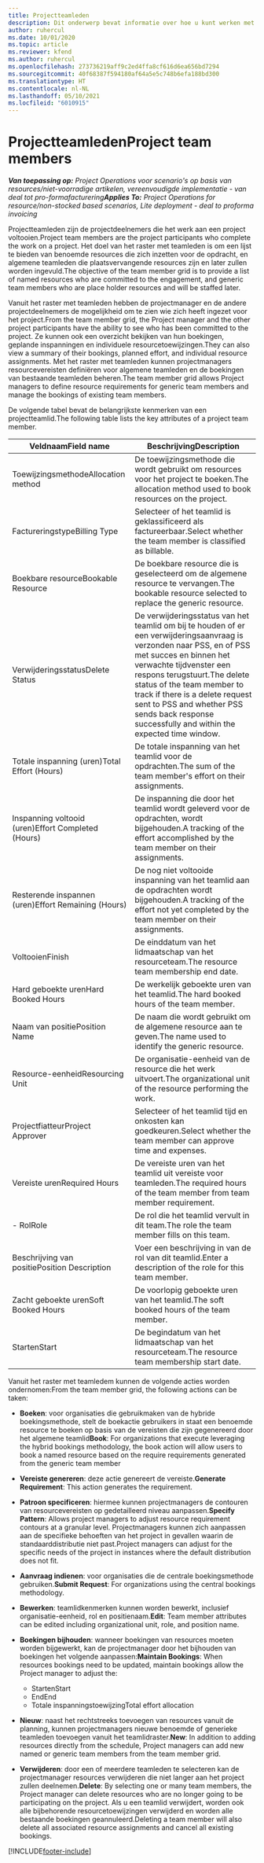 ```yaml
---
title: Projectteamleden
description: Dit onderwerp bevat informatie over hoe u kunt werken met informatie, attributen en planning van projectteamleden.
author: ruhercul
ms.date: 10/01/2020
ms.topic: article
ms.reviewer: kfend
ms.author: ruhercul
ms.openlocfilehash: 273736219aff9c2ed4ffa8cf616d6ea656bd7294
ms.sourcegitcommit: 40f68387f594180af64a5e5c748b6efa188bd300
ms.translationtype: HT
ms.contentlocale: nl-NL
ms.lasthandoff: 05/10/2021
ms.locfileid: "6010915"
---
```

# <a name="project-team-members"></a><span data-ttu-id="97d09-103">Projectteamleden</span><span class="sxs-lookup"><span data-stu-id="97d09-103">Project team members</span></span>

<span data-ttu-id="97d09-104">_**Van toepassing op:** Project Operations voor scenario's op basis van resources/niet-voorradige artikelen, vereenvoudigde implementatie - van deal tot pro-formafacturering_</span><span class="sxs-lookup"><span data-stu-id="97d09-104">_**Applies To:** Project Operations for resource/non-stocked based scenarios, Lite deployment - deal to proforma invoicing_</span></span>

<span data-ttu-id="97d09-105">Projectteamleden zijn de projectdeelnemers die het werk aan een project voltooien.</span><span class="sxs-lookup"><span data-stu-id="97d09-105">Project team members are the project participants who complete the work on a project.</span></span> <span data-ttu-id="97d09-106">Het doel van het raster met teamleden is om een lijst te bieden van benoemde resources die zich inzetten voor de opdracht, en algemene teamleden die plaatsvervangende resources zijn en later zullen worden ingevuld.</span><span class="sxs-lookup"><span data-stu-id="97d09-106">The objective of the team member grid is to provide a list of named resources who are committed to the engagement, and generic team members who are place holder resources and will be staffed later.</span></span>

<span data-ttu-id="97d09-107">Vanuit het raster met teamleden hebben de projectmanager en de andere projectdeelnemers de mogelijkheid om te zien wie zich heeft ingezet voor het project.</span><span class="sxs-lookup"><span data-stu-id="97d09-107">From the team member grid, the Project manager and the other project participants have the ability to see who has been committed to the project.</span></span> <span data-ttu-id="97d09-108">Ze kunnen ook een overzicht bekijken van hun boekingen, geplande inspanningen en individuele resourcetoewijzingen.</span><span class="sxs-lookup"><span data-stu-id="97d09-108">They can also view a summary of their bookings, planned effort, and individual resource assignments.</span></span> <span data-ttu-id="97d09-109">Met het raster met teamleden kunnen projectmanagers resourcevereisten definiëren voor algemene teamleden en de boekingen van bestaande teamleden beheren.</span><span class="sxs-lookup"><span data-stu-id="97d09-109">The team member grid allows Project managers to define resource requirements for generic team members and manage the bookings of existing team members.</span></span>

<span data-ttu-id="97d09-110">De volgende tabel bevat de belangrijkste kenmerken van een projectteamlid.</span><span class="sxs-lookup"><span data-stu-id="97d09-110">The following table lists the key attributes of a project team member.</span></span>

| <span data-ttu-id="97d09-111">Veldnaam</span><span class="sxs-lookup"><span data-stu-id="97d09-111">Field name</span></span>          | <span data-ttu-id="97d09-112">Beschrijving</span><span class="sxs-lookup"><span data-stu-id="97d09-112">Description</span></span>                                                                                                                                                                  |
|--------------------------|-----------------------------------------------------------------------------------------------------------------------------------------------------------------------------------|
| <span data-ttu-id="97d09-113">Toewijzingsmethode</span><span class="sxs-lookup"><span data-stu-id="97d09-113">Allocation method</span></span>        | <span data-ttu-id="97d09-114">De toewijzingsmethode die wordt gebruikt om resources voor het project te boeken.</span><span class="sxs-lookup"><span data-stu-id="97d09-114">The allocation method used to book resources on the project.</span></span>                                                                         |
| <span data-ttu-id="97d09-115">Factureringstype</span><span class="sxs-lookup"><span data-stu-id="97d09-115">Billing Type</span></span>             | <span data-ttu-id="97d09-116">Selecteer of het teamlid is geklassificeerd als factureerbaar.</span><span class="sxs-lookup"><span data-stu-id="97d09-116">Select whether the team member is classified as billable.</span></span>                                                                                                                                       |
| <span data-ttu-id="97d09-117">Boekbare resource</span><span class="sxs-lookup"><span data-stu-id="97d09-117">Bookable Resource</span></span>        | <span data-ttu-id="97d09-118">De boekbare resource die is geselecteerd om de algemene resource te vervangen.</span><span class="sxs-lookup"><span data-stu-id="97d09-118">The bookable resource selected to replace the generic resource.</span></span>                                                                                                                   |
| <span data-ttu-id="97d09-119">Verwijderingsstatus</span><span class="sxs-lookup"><span data-stu-id="97d09-119">Delete Status</span></span>            | <span data-ttu-id="97d09-120">De verwijderingsstatus van het teamlid om bij te houden of er een verwijderingsaanvraag is verzonden naar PSS, en of PSS met succes en binnen het verwachte tijdvenster een respons terugstuurt.</span><span class="sxs-lookup"><span data-stu-id="97d09-120">The delete status of the team member to track if there is a delete request sent to PSS and whether PSS sends back response successfully and within the expected time window.</span></span> |
| <span data-ttu-id="97d09-121">Totale inspanning (uren)</span><span class="sxs-lookup"><span data-stu-id="97d09-121">Total Effort (Hours)</span></span>     | <span data-ttu-id="97d09-122">De totale inspanning van het teamlid voor de opdrachten.</span><span class="sxs-lookup"><span data-stu-id="97d09-122">The sum of the team member's effort on their assignments.</span></span>                                                                                                                         |
| <span data-ttu-id="97d09-123">Inspanning voltooid (uren)</span><span class="sxs-lookup"><span data-stu-id="97d09-123">Effort Completed (Hours)</span></span> | <span data-ttu-id="97d09-124">De inspanning die door het teamlid wordt geleverd voor de opdrachten, wordt bijgehouden.</span><span class="sxs-lookup"><span data-stu-id="97d09-124">A tracking of the effort accomplished by the team member on their assignments.</span></span>                                                                                           |
| <span data-ttu-id="97d09-125">Resterende inspannen (uren)</span><span class="sxs-lookup"><span data-stu-id="97d09-125">Effort Remaining (Hours)</span></span> | <span data-ttu-id="97d09-126">De nog niet voltooide inspanning van het teamlid aan de opdrachten wordt bijgehouden.</span><span class="sxs-lookup"><span data-stu-id="97d09-126">A tracking of the effort not yet completed by the team member on their assignments.</span></span>                                                                                    |
| <span data-ttu-id="97d09-127">Voltooien</span><span class="sxs-lookup"><span data-stu-id="97d09-127">Finish</span></span>                   | <span data-ttu-id="97d09-128">De einddatum van het lidmaatschap van het resourceteam.</span><span class="sxs-lookup"><span data-stu-id="97d09-128">The resource team membership end date.</span></span>                                                                                                                                            |
| <span data-ttu-id="97d09-129">Hard geboekte uren</span><span class="sxs-lookup"><span data-stu-id="97d09-129">Hard Booked Hours</span></span>        | <span data-ttu-id="97d09-130">De werkelijk geboekte uren van het teamlid.</span><span class="sxs-lookup"><span data-stu-id="97d09-130">The hard booked hours of the team member.</span></span>                                                                                                                                                                |
| <span data-ttu-id="97d09-131">Naam van positie</span><span class="sxs-lookup"><span data-stu-id="97d09-131">Position Name</span></span>            | <span data-ttu-id="97d09-132">De naam die wordt gebruikt om de algemene resource aan te geven.</span><span class="sxs-lookup"><span data-stu-id="97d09-132">The name used to identify the generic resource.</span></span>                                                                                                                                   |
| <span data-ttu-id="97d09-133">Resource-eenheid</span><span class="sxs-lookup"><span data-stu-id="97d09-133">Resourcing Unit</span></span>          | <span data-ttu-id="97d09-134">De organisatie-eenheid van de resource die het werk uitvoert.</span><span class="sxs-lookup"><span data-stu-id="97d09-134">The organizational unit of the resource performing the work.</span></span>                                                                                                                      |
| <span data-ttu-id="97d09-135">Projectfiatteur</span><span class="sxs-lookup"><span data-stu-id="97d09-135">Project Approver</span></span>         | <span data-ttu-id="97d09-136">Selecteer of het teamlid tijd en onkosten kan goedkeuren.</span><span class="sxs-lookup"><span data-stu-id="97d09-136">Select whether the team member can approve time and expenses.</span></span>                                                                                                                     |
| <span data-ttu-id="97d09-137">Vereiste uren</span><span class="sxs-lookup"><span data-stu-id="97d09-137">Required Hours</span></span>           | <span data-ttu-id="97d09-138">De vereiste uren van het teamlid uit vereiste voor teamleden.</span><span class="sxs-lookup"><span data-stu-id="97d09-138">The required hours of the team member from team member requirement.</span></span>                                                                                                                       |
| <span data-ttu-id="97d09-139">- Rol</span><span class="sxs-lookup"><span data-stu-id="97d09-139">Role</span></span>                     | <span data-ttu-id="97d09-140">De rol die het teamlid vervult in dit team.</span><span class="sxs-lookup"><span data-stu-id="97d09-140">The role the team member fills on this team.</span></span>                                                                                                                                |
| <span data-ttu-id="97d09-141">Beschrijving van positie</span><span class="sxs-lookup"><span data-stu-id="97d09-141">Position Description</span></span>     | <span data-ttu-id="97d09-142">Voer een beschrijving in van de rol van dit teamlid.</span><span class="sxs-lookup"><span data-stu-id="97d09-142">Enter a description of the role for this team member.</span></span>                                                                                                                             |
| <span data-ttu-id="97d09-143">Zacht geboekte uren</span><span class="sxs-lookup"><span data-stu-id="97d09-143">Soft Booked Hours</span></span>        | <span data-ttu-id="97d09-144">De voorlopig geboekte uren van het teamlid.</span><span class="sxs-lookup"><span data-stu-id="97d09-144">The soft booked hours of the team member.</span></span>                                                                                                                                                                 |
| <span data-ttu-id="97d09-145">Starten</span><span class="sxs-lookup"><span data-stu-id="97d09-145">Start</span></span>                    | <span data-ttu-id="97d09-146">De begindatum van het lidmaatschap van het resourceteam.</span><span class="sxs-lookup"><span data-stu-id="97d09-146">The resource team membership start date.</span></span>                                                                                                                                          |

<span data-ttu-id="97d09-147">Vanuit het raster met teamledem kunnen de volgende acties worden ondernomen:</span><span class="sxs-lookup"><span data-stu-id="97d09-147">From the team member grid, the following actions can be taken:</span></span>

- <span data-ttu-id="97d09-148">**Boeken**: voor organisaties die gebruikmaken van de hybride boekingsmethode, stelt de boekactie gebruikers in staat een benoemde resource te boeken op basis van de vereisten die zijn gegenereerd door het algemene teamlid</span><span class="sxs-lookup"><span data-stu-id="97d09-148">**Book**: For organizations that execute leveraging the hybrid bookings methodology, the book action will allow users to book a named resource based on the require requirements generated from the generic team member</span></span>
- <span data-ttu-id="97d09-149">**Vereiste genereren**: deze actie genereert de vereiste.</span><span class="sxs-lookup"><span data-stu-id="97d09-149">**Generate Requirement**: This action generates the requirement.</span></span>
- <span data-ttu-id="97d09-150">**Patroon specificeren**: hiermee kunnen projectmanagers de contouren van resourcevereisten op gedetailleerd niveau aanpassen.</span><span class="sxs-lookup"><span data-stu-id="97d09-150">**Specify Pattern**: Allows project managers to adjust resource requirement contours at a granular level.</span></span> <span data-ttu-id="97d09-151">Projectmanagers kunnen zich aanpassen aan de specifieke behoeften van het project in gevallen waarin de standaarddistributie niet past.</span><span class="sxs-lookup"><span data-stu-id="97d09-151">Project managers can adjust for the specific needs of the project in instances where the default distribution does not fit.</span></span>
- <span data-ttu-id="97d09-152">**Aanvraag indienen**: voor organisaties die de centrale boekingsmethode gebruiken.</span><span class="sxs-lookup"><span data-stu-id="97d09-152">**Submit Request**: For organizations using the central bookings methodology.</span></span>
- <span data-ttu-id="97d09-153">**Bewerken**: teamlidkenmerken kunnen worden bewerkt, inclusief organisatie-eenheid, rol en positienaam.</span><span class="sxs-lookup"><span data-stu-id="97d09-153">**Edit**: Team member attributes can be edited including organizational unit, role, and position name.</span></span>
- <span data-ttu-id="97d09-154">**Boekingen bijhouden**: wanneer boekingen van resources moeten worden bijgewerkt, kan de projectmanager door het bijhouden van boekingen het volgende aanpassen:</span><span class="sxs-lookup"><span data-stu-id="97d09-154">**Maintain Bookings**: When resources bookings need to be updated, maintain bookings allow the Project manager to adjust the:</span></span>

    - <span data-ttu-id="97d09-155">Starten</span><span class="sxs-lookup"><span data-stu-id="97d09-155">Start</span></span>
    - <span data-ttu-id="97d09-156">End</span><span class="sxs-lookup"><span data-stu-id="97d09-156">End</span></span>
    - <span data-ttu-id="97d09-157">Totale inspanningstoewijzing</span><span class="sxs-lookup"><span data-stu-id="97d09-157">Total effort allocation</span></span>

- <span data-ttu-id="97d09-158">**Nieuw**: naast het rechtstreeks toevoegen van resources vanuit de planning, kunnen projectmanagers nieuwe benoemde of generieke teamleden toevoegen vanuit het teamlidraster.</span><span class="sxs-lookup"><span data-stu-id="97d09-158">**New**: In addition to adding resources directly from the schedule, Project managers can add new named or generic team members from the team member grid.</span></span>
- <span data-ttu-id="97d09-159">**Verwijderen**: door een of meerdere teamleden te selecteren kan de projectmanager resources verwijderen die niet langer aan het project zullen deelnemen.</span><span class="sxs-lookup"><span data-stu-id="97d09-159">**Delete**: By selecting one or many team members, the Project manager can delete resources who are no longer going to be participating on the project.</span></span> <span data-ttu-id="97d09-160">Als u een teamlid verwijdert, worden ook alle bijbehorende resourcetoewijzingen verwijderd en worden alle bestaande boekingen geannuleerd.</span><span class="sxs-lookup"><span data-stu-id="97d09-160">Deleting a team member will also delete all associated resource assignments and  cancel all existing bookings.</span></span>


[!INCLUDE[footer-include](../includes/footer-banner.md)]